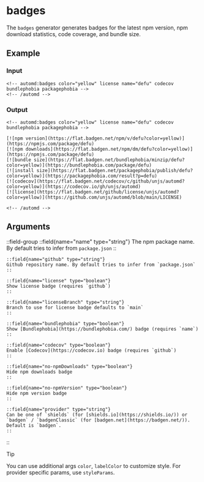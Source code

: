 # badges

The `badges` generator generates badges for the latest npm version, npm download statistics, code coverage, and bundle size.

## Example

<!-- automd:example generator=badges color=yellow license name=defu codecov bundlephobia packagephobia -->

### Input

    <!-- automd:badges color="yellow" license name="defu" codecov bundlephobia packagephobia -->
    <!-- /automd -->

### Output

    <!-- automd:badges color="yellow" license name="defu" codecov bundlephobia packagephobia -->

    [![npm version](https://flat.badgen.net/npm/v/defu?color=yellow)](https://npmjs.com/package/defu)
    [![npm downloads](https://flat.badgen.net/npm/dm/defu?color=yellow)](https://npmjs.com/package/defu)
    [![bundle size](https://flat.badgen.net/bundlephobia/minzip/defu?color=yellow)](https://bundlephobia.com/package/defu)
    [![install size](https://flat.badgen.net/packagephobia/publish/defu?color=yellow)](https://packagephobia.com/result?p=defu)
    [![codecov](https://flat.badgen.net/codecov/c/github/unjs/automd?color=yellow)](https://codecov.io/gh/unjs/automd)
    [![license](https://flat.badgen.net/github/license/unjs/automd?color=yellow)](https://github.com/unjs/automd/blob/main/LICENSE)

    <!-- /automd -->

<!-- /automd -->

## Arguments

::field-group
    ::field{name="name" type="string"}
    The npm package name. By default tries to infer from `package.json`
    ::

    ::field{name="github" type="string"}
    Github repository name. By default tries to infer from `package.json`
    ::

    ::field{name="license" type="boolean"}
    Show license badge (requires `github`)
    ::

    ::field{name="licenseBranch" type="string"}
    Branch to use for license badge defaults to `main`
    ::

    ::field{name="bundlephobia" type="boolean"}
    Show [Bundlephobia](https://bundlephobia.com/) badge (requires `name`)
    ::

    ::field{name="codecov" type="boolean"}
    Enable [Codecov](https://codecov.io) badge (requires `github`)
    ::

    ::field{name="no-npmDownloads" type="boolean"}
    Hide npm downloads badge
    ::

    ::field{name="no-npmVersion" type="boolean"}
    Hide npm version badge
    ::

    ::field{name="provider" type="string"}
    Can be one of `shields` (for [shields.io](https://shields.io/)) or `badgen` / `badgenClassic` (for [badgen.net](https://badgen.net/)). Default is `badgen`.
    ::
::

> [!TIP]
> You can use additional args `color`, `labelColor` to customize style. For provider specific params, use `styleParams`.
